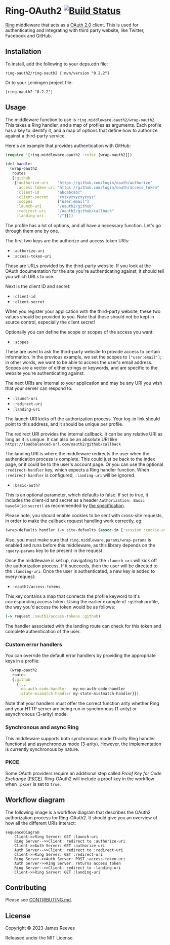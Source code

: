 # Ring-OAuth2 [![Build Status](https://github.com/weavejester/ring-oauth2/actions/workflows/test.yml/badge.svg)](https://github.com/weavejester/ring-oauth2/actions/workflows/test.yml)

[Ring][] middleware that acts as a [OAuth 2.0][] client. This is used
for authenticating and integrating with third party website, like
Twitter, Facebook and GitHub.

[ring]: https://github.com/ring-clojure/ring
[oauth 2.0]: https://oauth.net/2/

## Installation

To install, add the following to your deps.edn file:

    ring-oauth2/ring-oauth2 {:mvn/version "0.2.2"}

Or to your Leiningen project file:

    [ring-oauth2 "0.2.2"]

## Usage

The middleware function to use is `ring.middleware.oauth2/wrap-oauth2`.
This takes a Ring handler, and a map of profiles as arguments. Each
profile has a key to identify it, and a map of options that define how
to authorize against a third-party service.

Here's an example that provides authentication with GitHub:

```clojure
(require '[ring.middleware.oauth2 :refer [wrap-oauth2]])

(def handler
  (wrap-oauth2
   routes
   {:github
    {:authorize-uri    "https://github.com/login/oauth/authorize"
     :access-token-uri "https://github.com/login/oauth/access_token"
     :client-id        "abcabcabc"
     :client-secret    "xyzxyzxyzxyzxyz"
     :scopes           ["user:email"]
     :launch-uri       "/oauth2/github"
     :redirect-uri     "/oauth2/github/callback"
     :landing-uri      "/"}}))
```

The profile has a lot of options, and all have a necessary
function. Let's go through them one by one.

The first two keys are the authorize and access token URIs:

* `:authorize-uri`
* `:access-token-uri`

These are URLs provided by the third-party website. If you look at the
OAuth documentation for the site you're authenticating against, it
should tell you which URLs to use.

Next is the client ID and secret:

* `:client-id`
* `:client-secret`

When you register your application with the third-party website, these
two values should be provided to you. Note that these should not be
kept in source control, especially the client secret!

Optionally you can define the scope or scopes of the access you want:

* `:scopes`

These are used to ask the third-party website to provide access to
certain information. In the previous example, we set the scopes to
`["user:email"]`; in other words, we want to be able to access the
user's email address. Scopes are a vector of either strings or
keywords, and are specific to the website you're authenticating
against.

The next URIs are internal to your application and may be any URI you
wish that your server can respond to:

* `:launch-uri`
* `:redirect-uri`
* `:landing-uri`

The launch URI kicks off the authorization process. Your log-in link
should point to this address, and it should be unique per profile.

The redirect URI provides the internal callback. It can be any
relative URI as long as it is unique. It can also be an absolute URI like
`https://loadbalanced-url.com/oauth2/github/callback`

The landing URI is where the middleware redirects the user when the
authentication process is complete. This could just be back to the
index page, or it could be to the user's account page. Or you can use
the optional `:redirect-handler` key, which expects a Ring handler
function. When `:redirect-handler` is configured, `:landing-uri` will
be ignored.

* `:basic-auth?`

This is an optional parameter, which defaults to false.
If set to true, it includes the client-id and secret as a header
`Authorization: Basic base64(id:secret)` as recommended by [the specification][].

Please note, you should enable cookies to be sent with cross-site requests,
in order to make the callback request handling work correctly, eg:
```clojure
(wrap-defaults handler (-> site-defaults (assoc-in [:session :cookie-attrs :same-site] :lax)))
```

Also, you must make sure that `ring.middleware.params/wrap-params` is
enabled and runs before this middleware, as this library depends on the
`:query-params` key to be present in the request.

Once the middleware is set up, navigating to the `:launch-uri` will
kick off the authorization process. If it succeeds, then the user will
be directed to the `:landing-uri`. Once the user is authenticated, a
new key is added to every request:

* `:oauth2/access-tokens`

This key contains a map that connects the profile keyword to it's
corresponding access token. Using the earlier example of `:github`
profile, the way you'd access the token would be as follows:

```clojure
(-> request :oauth2/access-tokens :github)
```

The handler associated with the landing route can check for this token
and complete authentication of the user.

[the specification]: https://tools.ietf.org/html/rfc6749#section-2.3.1

### Custom error handlers

You can override the default error handlers by providing the appropriate
keys in a profile:
```clojure
  (wrap-oauth2
   routes
   {:github
     {...
      :no-auth-code-handler   my-no-auth-code-handler
      :state-mismatch-handler my-state-mistmatch-handler}})
```
Note that your handlers must offer the correct function arity
whether Ring and your HTTP server are being run in synchronous (1-arity)
or asynchronous (3-arity) mode.

### Synchronous and async Ring

This middleware supports both synchronous mode (1-arity Ring handler
functions) and asynchronous mode (3-arity).
However, the implementation is currently synchronous by nature.

### PKCE

Some OAuth providers require an additional step called *Proof Key for
Code Exchange* ([PKCE][]).  Ring-OAuth2 will include a proof key in the
workflow when `:pkce?` is set to `true`.

[pkce]: https://www.oauth.com/oauth2-servers/pkce/authorization-request/

## Workflow diagram

The following image is a workflow diagram that describes the OAuth2
authorization process for Ring-OAuth2. It should give you an overview
of how all the different URIs interact:

```mermaid
sequenceDiagram
    Client->>Ring Server: GET :launch-uri
    Ring Server-->>Client: redirect to :authorize-uri
    Client->>Auth Server: GET :authorize-uri
    Auth Server-->>Client: redirect to :redirect-uri
    Client->>Ring Server: GET :redirect-uri
    Ring Server->>Auth Server: POST :access-token-uri
    Auth Server->>Ring Server: returns access token
    Ring Server-->>Client: redirect to :landing-uri
    Client->>Ring Server: GET :landing-uri
```

## Contributing

Please see [CONTRIBUTING.md][1].

[1]: https://github.com/weavejester/ring-oauth2/blob/master/CONTRIBUTING.md

## License

Copyright © 2023 James Reeves

Released under the MIT License.
